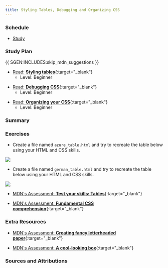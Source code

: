 ```yaml
---
title: Styling Tables, Debugging and Organizing CSS
---
```


### Schedule

  - [Study](#study-plan)

### Study Plan

{{ SGEN:INCLUDES:skip_mdn_suggestions }}

  <!-- SGEN:META:PROGRESS:task=Read 'Styling tables' -->
  - [Read: **Styling tables**](https://developer.mozilla.org/en-US/docs/Learn/CSS/Building_blocks/Styling_tables){:target="_blank"}
    - Level: Beginner

  <!-- SGEN:META:PROGRESS:task=Read 'Debugging CSS' -->
  - [Read: **Debugging CSS**](https://developer.mozilla.org/en-US/docs/Learn/CSS/Building_blocks/Debugging_CSS){:target="_blank"}
    - Level: Beginner

  <!-- SGEN:META:PROGRESS:task=Read 'Organizing your CSS' -->
  - [Read: **Organizing your CSS**](https://developer.mozilla.org/en-US/docs/Learn/CSS/Building_blocks/Organizing){:target="_blank"}
    - Level: Beginner

### Summary

### Exercises

  <!-- SGEN:META:PROGRESS:task=Complete the 'Recreate Azure HTML Table'|user_folder=azure_table|files=azure_table.html -->
  - Create a file named `azure_table.html` and try to recreate the table below using your HTML and CSS skills.

  ![](assets/azure_table.jpg)

  <!-- SGEN:META:PROGRESS:task=Complete the 'Recreate German HTML Table'|user_folder=german_table|files=german_table.html -->
  - Create a file named `german_table.html` and try to recreate the table below using your HTML and CSS skills.

  ![](assets/german_table.jpg)


  <!-- SGEN:META:PROGRESS:task=Complete the exercise 'Test your skills: Tables'|user_folder=tables_tasks -->
  <!-- SGEN:META:TESTS:name=Test Exercise: 'Test your skills: Tables'|type=exist|user_folder=tables_tasks|files=table.html -->
  - [MDN's Assessment: **Test your skills: Tables**](/WDX-180/curriculum/modules/css/misc/tables_tasks){:target="_blank"}
  
  <!-- SGEN:META:PROGRESS:task=Complete the exercise 'Fundamental CSS comprehension'|user_folder=fundamental_css_comprehension -->
  <!-- SGEN:META:TESTS:name=Test Exercise: 'Fundamental CSS comprehension'|type=exist|user_folder=fundamental_css_comprehension|files=index.html,styles.css,chris.jpg -->
  - [MDN's Assessment: **Fundamental CSS comprehension**](/WDX-180/curriculum/modules/css/building_blocks/fundamental_css_comprehension){:target="_blank"}

### Extra Resources

  <!-- SGEN:META:PROGRESS:task=Complete the exercise 'Creating fancy letterheaded paper'|user_folder=creating_fancy_letterheaded_paper -->
  <!-- SGEN:META:TESTS:name=Test Exercise: 'Creating fancy letterheaded paper'|type=exist|user_folder=creating_fancy_letterheaded_paper|files=index.html,styles.css,top-image.png,bottom-image.png,logo.png -->
  - [MDN's Assessment: **Creating fancy letterheaded paper**](/WDX-180/curriculum/modules/css/building_blocks/creating_fancy_letterheaded_paper){:target="_blank"}

  <!-- SGEN:META:PROGRESS:task=Complete the exercise 'A cool-looking box'|user_folder=a_cool_looking_box -->
  <!-- SGEN:META:TESTS:name=Test Exercise: 'A cool-looking box'|type=exist|user_folder=a_cool_looking_box|files=index.html,styles.css -->
  - [MDN's Assessment: **A cool-looking box**](/WDX-180/curriculum/modules/css/building_blocks//a_cool_looking_box){:target="_blank"}

### Sources and Attributions
